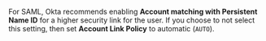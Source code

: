For SAML, Okta recommends enabling **Account matching with Persistent Name ID** for a higher security link for the user. If you choose to not select this setting, then set **Account Link Policy** to automatic (`AUTO`).